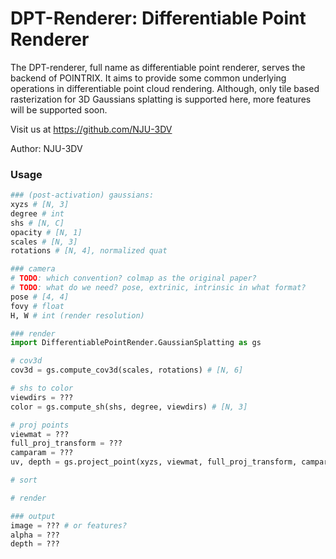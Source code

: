 # DPT-Renderer: Differentiable Point Renderer
The DPT-renderer, full name as differentiable point renderer, serves the backend of POINTRIX. It aims to provide some common underlying operations in differentiable point cloud rendering. Although, only tile based rasterization for 3D Gaussians splatting is supported here, more features will be supported soon.

Visit us at https://github.com/NJU-3DV

Author: NJU-3DV

### Usage

```python
### (post-activation) gaussians:
xyzs # [N, 3]
degree # int
shs # [N, C]
opacity # [N, 1]
scales # [N, 3]
rotations # [N, 4], normalized quat

### camera 
# TODO: which convention? colmap as the original paper?
# TODO: what do we need? pose, extrinic, intrinsic in what format?
pose # [4, 4]
fovy # float
H, W # int (render resolution)

### render
import DifferentiablePointRender.GaussianSplatting as gs

# cov3d
cov3d = gs.compute_cov3d(scales, rotations) # [N, 6]

# shs to color
viewdirs = ???
color = gs.compute_sh(shs, degree, viewdirs) # [N, 3]

# proj points
viewmat = ???
full_proj_transform = ???
camparam = ???
uv, depth = gs.project_point(xyzs, viewmat, full_proj_transform, camparam, W, H)

# sort

# render

### output
image = ??? # or features?
alpha = ???
depth = ???
```